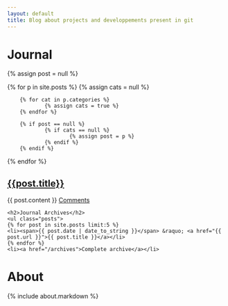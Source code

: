 ```yaml
---
layout: default
title: Blog about projects and developpements present in git
---
```

 
# Journal
{% assign post = null %}
 
{% for p in site.posts %}
        {% assign cats = null %}

        {% for cat in p.categories %}
                {% assign cats = true %}
        {% endfor %}

        {% if post == null %}
                {% if cats == null %}
                        {% assign post = p %}
                {% endif %}
        {% endif %}
{% endfor %}
 
<div class="entry">
<h2><a href='{{post.url}}'>{{post.title}}</a></h2>
{{ post.content }}
<a href="{{ site.url }}/{{ post.url }}#disqus_thread" data-disqus-identifier="{{ post.url }}">Comments</a>
</div>

	<h2>Journal Archives</h2>
	<ul class="posts">
	{% for post in site.posts limit:5 %}
	<li><span>{{ post.date | date_to_string }}</span> &raquo; <a href="{{ post.url }}">{{ post.title }}</a></li>
	{% endfor %}
	<li><a href="/archives">Complete archive</a></li>
</ul>
 
# About
 
{% include about.markdown %}
